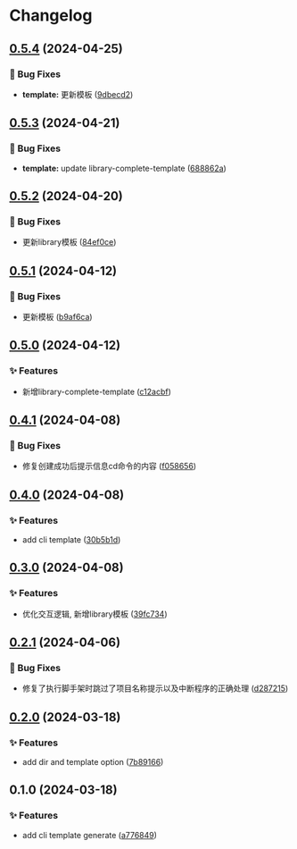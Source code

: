 # Changelog

## [0.5.4](https://github.com/hacxy/create-ts-frame/compare/v0.5.3...v0.5.4) (2024-04-25)


### 🐛 Bug Fixes

* **template:** 更新模板 ([9dbecd2](https://github.com/hacxy/create-ts-frame/commit/9dbecd27e4fc74814b205ed1211b67c49833e723))

## [0.5.3](https://github.com/hacxy/create-ts-frame/compare/v0.5.2...v0.5.3) (2024-04-21)


### 🐛 Bug Fixes

* **template:** update library-complete-template ([688862a](https://github.com/hacxy/create-ts-frame/commit/688862ad3c2d1c57499cc338366997c0fb413552))

## [0.5.2](https://github.com/hacxy/create-ts-frame/compare/v0.5.1...v0.5.2) (2024-04-20)


### 🐛 Bug Fixes

* 更新library模板 ([84ef0ce](https://github.com/hacxy/create-ts-frame/commit/84ef0ced2bdd7b97969aa0d785cbc7e20299d3ac))

## [0.5.1](https://github.com/hacxy/create-ts-frame/compare/v0.5.0...v0.5.1) (2024-04-12)


### 🐛 Bug Fixes

* 更新模板 ([b9af6ca](https://github.com/hacxy/create-ts-frame/commit/b9af6ca2780fc25d8805ffda00ef85a78048ad8c))

## [0.5.0](https://github.com/hacxy/create-ts-frame/compare/v0.4.1...v0.5.0) (2024-04-12)


### ✨ Features

* 新增library-complete-template ([c12acbf](https://github.com/hacxy/create-ts-frame/commit/c12acbfad48e22e5c62b95376d366ae4e0666d68))

## [0.4.1](https://github.com/hacxy/create-ts-frame/compare/v0.4.0...v0.4.1) (2024-04-08)


### 🐛 Bug Fixes

* 修复创建成功后提示信息cd命令的内容 ([f058656](https://github.com/hacxy/create-ts-frame/commit/f05865602b4a9103d28b1232d25049106c847e5f))

## [0.4.0](https://github.com/hacxy/create-ts-frame/compare/v0.3.0...v0.4.0) (2024-04-08)


### ✨ Features

* add cli template ([30b5b1d](https://github.com/hacxy/create-ts-frame/commit/30b5b1d69e07cfb6aed3d79d67b8d3b7607311e4))

## [0.3.0](https://github.com/hacxy/create-ts-frame/compare/v0.2.1...v0.3.0) (2024-04-08)


### ✨ Features

* 优化交互逻辑, 新增library模板 ([39fc734](https://github.com/hacxy/create-ts-frame/commit/39fc734b683c7f2a5747d5e30dd3760b9213a7e9))

## [0.2.1](https://github.com/hacxy/create-ts-frame/compare/v0.2.0...v0.2.1) (2024-04-06)


### 🐛 Bug Fixes

* 修复了执行脚手架时跳过了项目名称提示以及中断程序的正确处理 ([d287215](https://github.com/hacxy/create-ts-frame/commit/d2872156554b229d755d82c8448ea407a6f2b46f))

## [0.2.0](https://github.com/hacxy/create-ts-frame/compare/v0.1.0...v0.2.0) (2024-03-18)


### ✨ Features

* add dir and template option ([7b89166](https://github.com/hacxy/create-ts-frame/commit/7b891661b8baddbf61a89214d137ea951ae0d5bb))

## 0.1.0 (2024-03-18)


### ✨ Features

* add cli template generate ([a776849](https://github.com/hacxy/create-tsapp/commit/a776849480a4a6266ea403df65bc3021832dd0c6))
